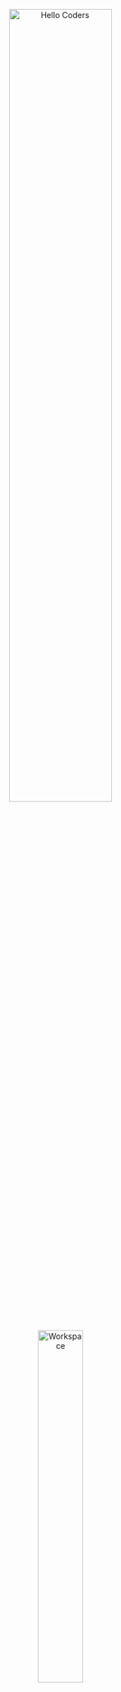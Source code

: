 <div align="center">

<img src="https://github.com/SP-XD/SP-XD/blob/main/images/hellocoders_rounded.gif?raw=true" alt="Hello Coders" width="60%"/> <br>
<img src="https://github.com/SP-XD/SP-XD/blob/main/images/dev-working_rounded.gif?raw=true" alt="Workspace"  width="40%"/><br> 

# 👋 Hi, I'm Abdallah Abdelfattah  
### 🚀 Front-End Developer | React.js Enthusiast  

[![Linkedin Badge](https://img.shields.io/badge/-Abdallah-blue?style=flat&logo=Linkedin&logoColor=white)](https://www.linkedin.com/)  
[![GitHub followers](https://img.shields.io/github/followers/Abdallah?label=Follow&style=social)](https://github.com/)  
[![Portfolio Badge](https://img.shields.io/badge/Portfolio-%F0%9F%8C%90-lightgrey)](https://your-portfolio-link.com)

---

</div>

## 🛠️ Tech Stack

![React](https://img.shields.io/badge/React-20232A?style=flat&logo=react&logoColor=61DAFB)
![JavaScript](https://img.shields.io/badge/JavaScript-323330?style=flat&logo=javascript&logoColor=F7DF1E)
![HTML5](https://img.shields.io/badge/HTML5-E34F26?style=flat&logo=html5&logoColor=white)
![CSS3](https://img.shields.io/badge/CSS3-1572B6?style=flat&logo=css3&logoColor=white)
![Bootstrap](https://img.shields.io/badge/Bootstrap-563D7C?style=flat&logo=bootstrap&logoColor=white)
![TailwindCSS](https://img.shields.io/badge/Tailwind_CSS-38B2AC?style=flat&logo=tailwind-css&logoColor=white)
![Git](https://img.shields.io/badge/GIT-E44C30?style=flat&logo=git&logoColor=white)
![Firebase](https://img.shields.io/badge/firebase-ffca28?style=flat&logo=firebase&logoColor=black)
![Figma](https://img.shields.io/badge/Figma-F24E1E?style=flat&logo=figma&logoColor=white)

---

## 📊 GitHub Stats  

<div align="center">

<img src="https://github-readme-stats.vercel.app/api?username=YOUR_GITHUB_USERNAME&show_icons=true&theme=radical" width="48%" />  
<img src="https://github-readme-stats.vercel.app/api/top-langs/?username=YOUR_GITHUB_USERNAME&layout=compact&theme=radical" width="40%" />

</div>

---

## 🎯 About Me  

- 🌱 Currently focusing on **React.js & Modern Frontend Tools**  
- 💡 Interested in **building responsive, user-friendly web apps**  
- 🎨 Enjoy turning ideas into interactive UIs  
- 📩 Reach me on: [Telegram](https://t.me/YOUR_USERNAME) | [LinkedIn](https://www.linkedin.com/)

---

<div align="center">

✨ *“Code, Create, and Inspire.”* ✨  

</div>

